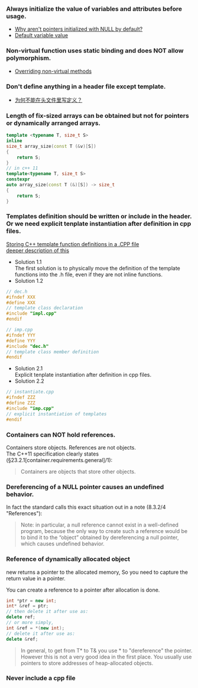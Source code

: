 ### **Always** initialize the value of variables and attributes before usage.
- [Why aren't pointers initialized with NULL by default?](https://stackoverflow.com/questions/1910832/why-arent-pointers-initialized-with-null-by-default)  
- [Default variable value](https://stackoverflow.com/questions/6032638/default-variable-value)  

### Non-virtual function uses static binding and does NOT allow polymorphism.
- [Overriding non-virtual methods](https://stackoverflow.com/questions/11067975/overriding-non-virtual-methods)

### Don't define anything in a header file except template.
- [为何不能在头文件里写定义？](https://blog.csdn.net/trap94/article/details/50602090)

### Length of fix-sized arrays can be obtained but not for pointers or dynamically arranged arrays.
```c++
template <typename T, size_t S>
inline
size_t array_size(const T (&v)[S]) 
{ 
    return S; 
}
// in c++ 11
template<typename T, size_t S>
constexpr 
auto array_size(const T (&)[S]) -> size_t
{ 
    return S; 
}
```

### Templates definition should be written or include in the header. Or we need explicit tenplate instantiation after definition in cpp files.
[Storing C++ template function definitions in a .CPP file](https://stackoverflow.com/questions/115703/storing-c-template-function-definitions-in-a-cpp-file)  
[deeper description of this](https://isocpp.org/wiki/faq/templates#templates-defn-vs-decl)  
- Solution 1.1  
 The first solution is to physically move the definition of the template functions into the .h file, even if they are not inline functions. 
- Solution 1.2  
```c++
// dec.h
#ifndef XXX
#define XXX
// template class declaration
#include "impl.cpp"
#endif

// imp.cpp
#ifndef YYY
#define YYY
#include "dec.h"
// template class member definition
#endif
```
- Solution 2.1  
 Explicit tenplate instantiation after definition in cpp files.
- Solution 2.2  
 ```c++
// instantiate.cpp
#ifndef ZZZ
#define ZZZ
#include "imp.cpp"
// explicit instantiation of templates
#endif
 ```


### Containers can NOT hold references.
Containers store objects. References are not objects.  
The C++11 specification clearly states (§23.2.1[container.requirements.general]/1):  
> Containers are objects that store other objects.

### Dereferencing of a NULL pointer causes an undefined behavior.
In fact the standard calls this exact situation out in a note (8.3.2/4 "References"):  
> Note: in particular, a null reference cannot exist in a well-defined program, because the only way to create such a reference would be to bind it to the “object” obtained by dereferencing a null pointer, which causes undefined behavior.

### Reference of dynamically allocated object
new returns a pointer to the allocated memory, So you need to capture the return value in a pointer.

You can create a reference to a pointer after allocation is done.
```c++
int *ptr = new int;
int* &ref = ptr;
// then delete it after use as:
delete ref;
// or more simply,
int &ref = *(new int);
// delete it after use as:
delete &ref;
```
> In general, to get from T* to T& you use * to "dereference" the pointer.
However this is not a very good idea in the first place. You usually use pointers to store addresses of heap-allocated objects.

### Never include a cpp file